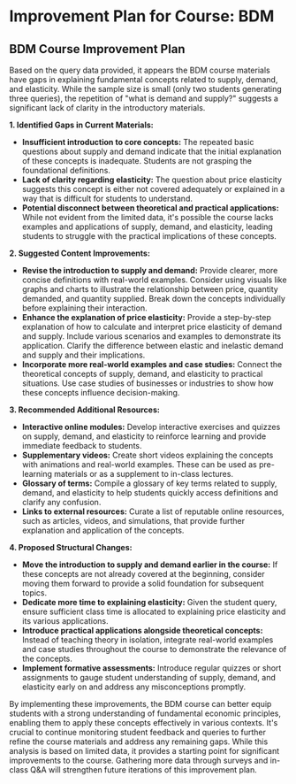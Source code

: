 # Improvement Plan for Course: BDM

## BDM Course Improvement Plan

Based on the query data provided, it appears the BDM course materials have gaps in explaining fundamental concepts related to supply, demand, and elasticity.  While the sample size is small (only two students generating three queries), the repetition of "what is demand and supply?" suggests a significant lack of clarity in the introductory materials.

**1. Identified Gaps in Current Materials:**

* **Insufficient introduction to core concepts:** The repeated basic questions about supply and demand indicate that the initial explanation of these concepts is inadequate. Students are not grasping the foundational definitions.
* **Lack of clarity regarding elasticity:** The question about price elasticity suggests this concept is either not covered adequately or explained in a way that is difficult for students to understand.
* **Potential disconnect between theoretical and practical applications:** While not evident from the limited data, it's possible the course lacks examples and applications of supply, demand, and elasticity, leading students to struggle with the practical implications of these concepts.

**2. Suggested Content Improvements:**

* **Revise the introduction to supply and demand:**  Provide clearer, more concise definitions with real-world examples. Consider using visuals like graphs and charts to illustrate the relationship between price, quantity demanded, and quantity supplied.  Break down the concepts individually before explaining their interaction.
* **Enhance the explanation of price elasticity:**  Provide a step-by-step explanation of how to calculate and interpret price elasticity of demand and supply. Include various scenarios and examples to demonstrate its application.  Clarify the difference between elastic and inelastic demand and supply and their implications.
* **Incorporate more real-world examples and case studies:**  Connect the theoretical concepts of supply, demand, and elasticity to practical situations.  Use case studies of businesses or industries to show how these concepts influence decision-making.

**3. Recommended Additional Resources:**

* **Interactive online modules:** Develop interactive exercises and quizzes on supply, demand, and elasticity to reinforce learning and provide immediate feedback to students.
* **Supplementary videos:** Create short videos explaining the concepts with animations and real-world examples. These can be used as pre-learning materials or as a supplement to in-class lectures.
* **Glossary of terms:** Compile a glossary of key terms related to supply, demand, and elasticity to help students quickly access definitions and clarify any confusion.
* **Links to external resources:** Curate a list of reputable online resources, such as articles, videos, and simulations, that provide further explanation and application of the concepts.

**4. Proposed Structural Changes:**

* **Move the introduction to supply and demand earlier in the course:** If these concepts are not already covered at the beginning, consider moving them forward to provide a solid foundation for subsequent topics.
* **Dedicate more time to explaining elasticity:**  Given the student query, ensure sufficient class time is allocated to explaining price elasticity and its various applications.
* **Introduce practical applications alongside theoretical concepts:**  Instead of teaching theory in isolation, integrate real-world examples and case studies throughout the course to demonstrate the relevance of the concepts.
* **Implement formative assessments:**  Introduce regular quizzes or short assignments to gauge student understanding of supply, demand, and elasticity early on and address any misconceptions promptly.


By implementing these improvements, the BDM course can better equip students with a strong understanding of fundamental economic principles, enabling them to apply these concepts effectively in various contexts.  It's crucial to continue monitoring student feedback and queries to further refine the course materials and address any remaining gaps.  While this analysis is based on limited data, it provides a starting point for significant improvements to the course.  Gathering more data through surveys and in-class Q&A will strengthen future iterations of this improvement plan.